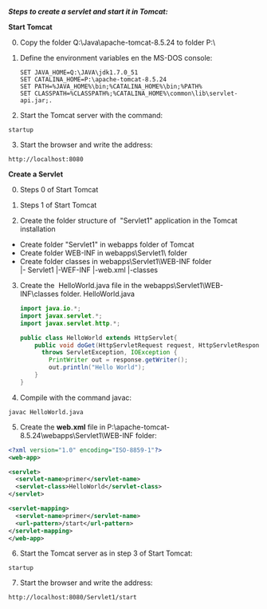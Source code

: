 **_Steps to create a servlet and start it in Tomcat:_**

**Start Tomcat**

0. Copy the folder Q:\Java\apache-tomcat-8.5.24 to folder P:\

1. Define the environment variables en the MS-DOS console:

    ```batch
    SET JAVA_HOME=Q:\JAVA\jdk1.7.0_51
    SET CATALINA_HOME=P:\apache-tomcat-8.5.24
    SET PATH=%JAVA_HOME%\bin;%CATALINA_HOME%\bin;%PATH%
    SET CLASSPATH=%CLASSPATH%;%CATALINA_HOME%\common\lib\servlet-api.jar;.
    ```  
    
2. Start the Tomcat server with the command:
```
startup
```

3. Start the browser and write the address:
```
http://localhost:8080
```
  

**Create a Servlet**

0. Steps 0 of Start Tomcat  

1. Steps 1 of Start Tomcat  

2. Create the folder structure of  "Servlet1" application in the Tomcat installation  
- Create folder "Servlet1" in webapps folder of Tomcat  
- Create folder WEB-INF in webapps\Servlet1\ folder  
- Create folder classes in webapps\Servlet1\WEB-INF folder  
|- Servlet1
 |-WEF-INF
  |-web.xml
  |-classes


3. Create the  HelloWorld.java file in the webapps\Servlet1\WEB-INF\classes folder. HelloWorld.java

    ```java
    import java.io.*;
    import javax.servlet.*;
    import javax.servlet.http.*;

    public class HelloWorld extends HttpServlet{
        public void doGet(HttpServletRequest request, HttpServletResponse response)
          throws ServletException, IOException {
            PrintWriter out = response.getWriter();
            out.println("Hello World");
        }
    }
    ```  

4. Compile with the command javac:  
```
javac HelloWorld.java
```  

5. Create the **web.xml** file in P:\apache-tomcat-8.5.24\webapps\Servlet1\WEB-INF folder:  

```xml
<?xml version="1.0" encoding="ISO-8859-1"?>
<web-app>

<servlet>
  <servlet-name>primer</servlet-name>
  <servlet-class>HelloWorld</servlet-class>
</servlet>

<servlet-mapping>
  <servlet-name>primer</servlet-name>
  <url-pattern>/start</url-pattern>
</servlet-mapping>
</web-app>
```

6. Start the Tomcat server as in step 3 of Start Tomcat:  

```
startup
```

7. Start the browser and write the address:

```
http://localhost:8080/Servlet1/start
```
